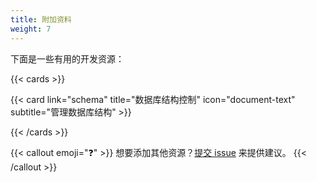 ```yaml
---
title: 附加资料
weight: 7
---
```


下面是一些有用的开发资源：

{{< cards >}}
  <!-- {{< card link="design" title="Design methodology" icon="document-text" subtitle="Structure of the project" >}} -->
  {{< card link="schema" title="数据库结构控制" icon="document-text" subtitle="管理数据库结构" >}}
  <!-- {{< card link="acl" title="Access control" icon="document-text" subtitle="Divide your users" >}}
  {{< card link="mail" title="Mail server" icon="document-text" subtitle="Send some emails" >}}
  {{< card link="mq" title="Message queue" icon="document-text" subtitle="Communicate within your services" >}} -->
{{< /cards >}}

{{< callout emoji="❓" >}}
想要添加其他资源？[提交 issue](https://github.com/UncleChair/GoFrameBootcamp/issues) 来提供建议。
{{< /callout >}}
